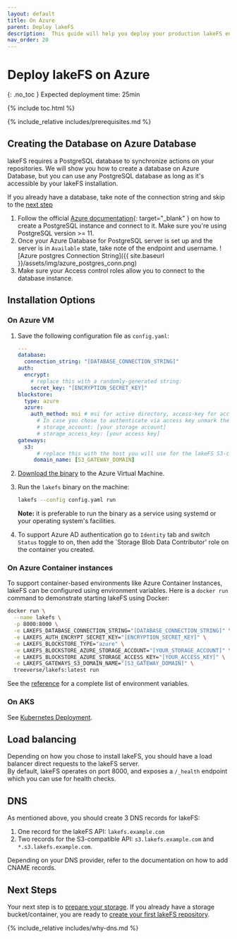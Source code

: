 ```yaml
---
layout: default
title: On Azure
parent: Deploy lakeFS
description:  This guide will help you deploy your production lakeFS environment on Azure 
nav_order: 20
---
```


# Deploy lakeFS on Azure
{: .no_toc }
Expected deployment time: 25min

{% include toc.html %}

{% include_relative includes/prerequisites.md %}

## Creating the Database on Azure Database
lakeFS requires a PostgreSQL database to synchronize actions on your repositories.
We will show you how to create a database on Azure Database, but you can use any PostgreSQL database as long as it's accessible by your lakeFS installation.

If you already have a database, take note of the connection string and skip to the [next step](#install-lakefs-on-azure-vm)

1. Follow the official [Azure documentation](https://docs.microsoft.com/en-us/azure/postgresql/quickstart-create-server-database-portal){: target="_blank" } on how to create a PostgreSQL instance and connect to it.
   Make sure you're using PostgreSQL version >= 11.
1. Once your Azure Database for PostgreSQL server is set up and the server is in `Available` state, take note of the endpoint and username.
   ![Azure postgres Connection String]({{ site.baseurl }}/assets/img/azure_postgres_conn.png)
1. Make sure your Access control roles allow you to connect to the database instance.

## Installation Options

### On Azure VM
1. Save the following configuration file as `config.yaml`:

   ```yaml
   ---
   database:
     connection_string: "[DATABASE_CONNECTION_STRING]"
   auth:
     encrypt:
       # replace this with a randomly-generated string:
       secret_key: "[ENCRYPTION_SECRET_KEY]"
   blockstore:
     type: azure
     azure:
       auth_method: msi # msi for active directory, access-key for access key 
         # In case you chose to authenticate via access key unmark the following rows and insert the values from the previous step 
         # storage_account: [your storage account]
         # storage_access_key: [your access key]
   gateways:
     s3:
         # replace this with the host you will use for the lakeFS S3-compatible endpoint:
        domain_name: [S3_GATEWAY_DOMAIN]
   ```
   
1. [Download the binary](../index.md#downloads) to the Azure Virtual Machine.
1. Run the `lakefs` binary on the machine:
   ```bash
   lakefs --config config.yaml run
   ```
   **Note:** it is preferable to run the binary as a service using systemd or your operating system's facilities.
1. To support Azure AD authentication go to `Identity` tab and switch `Status` toggle to on, then add the `Storage Blob Data Contributor' role on the container you created.

### On Azure Container instances
To support container-based environments like Azure Container Instances, lakeFS can be configured using environment variables. Here is a `docker run`
command to demonstrate starting lakeFS using Docker:

```sh
docker run \
  --name lakefs \
  -p 8000:8000 \
  -e LAKEFS_DATABASE_CONNECTION_STRING="[DATABASE_CONNECTION_STRING]" \
  -e LAKEFS_AUTH_ENCRYPT_SECRET_KEY="[ENCRYPTION_SECRET_KEY]" \
  -e LAKEFS_BLOCKSTORE_TYPE="azure" \
  -e LAKEFS_BLOCKSTORE_AZURE_STORAGE_ACCOUNT="[YOUR_STORAGE_ACCOUNT]" \
  -e LAKEFS_BLOCKSTORE_AZURE_STORAGE_ACCESS_KEY="[YOUR_ACCESS_KEY]" \
  -e LAKEFS_GATEWAYS_S3_DOMAIN_NAME="[S3_GATEWAY_DOMAIN]" \
  treeverse/lakefs:latest run
```

See the [reference](../reference/configuration.md#using-environment-variables) for a complete list of environment variables.

### On AKS
See [Kubernetes Deployment](./k8s.md).

## Load balancing
Depending on how you chose to install lakeFS, you should have a load balancer direct requests to the lakeFS server.  
By default, lakeFS operates on port 8000, and exposes a `/_health` endpoint which you can use for health checks.

## DNS
As mentioned above, you should create 3 DNS records for lakeFS:
1. One record for the lakeFS API: `lakefs.example.com`
1. Two records for the S3-compatible API: `s3.lakefs.example.com` and `*.s3.lakefs.example.com`.

Depending on your DNS provider, refer to the documentation on how to add CNAME records.

## Next Steps
Your next step is to [prepare your storage](../setup/storage/index.md). If you already have a storage bucket/container, you are ready to [create your first lakeFS repository](../setup/create-repo.md).

{% include_relative includes/why-dns.md %}